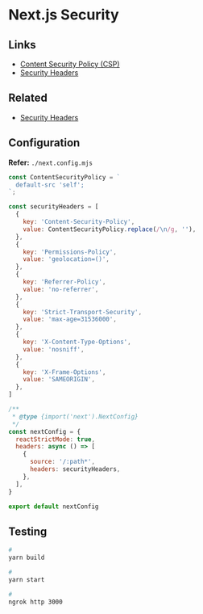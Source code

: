 # Next.js Security

## Links

- [Content Security Policy (CSP)](https://developer.mozilla.org/en-US/docs/Web/HTTP/CSP)
- [Security Headers](https://nextjs.org/docs/advanced-features/security-headers)

## Related

- [Security Headers](/securityheaders.md)

## Configuration

**Refer:** `./next.config.mjs`

```mjs
const ContentSecurityPolicy = `
  default-src 'self';
`;

const securityHeaders = [
  {
    key: 'Content-Security-Policy',
    value: ContentSecurityPolicy.replace(/\n/g, ''),
  },
  {
    key: 'Permissions-Policy',
    value: 'geolocation=()',
  },
  {
    key: 'Referrer-Policy',
    value: 'no-referrer',
  },
  {
    key: 'Strict-Transport-Security',
    value: 'max-age=31536000',
  },
  {
    key: 'X-Content-Type-Options',
    value: 'nosniff',
  },
  {
    key: 'X-Frame-Options',
    value: 'SAMEORIGIN',
  },
]

/**
 * @type {import('next').NextConfig}
 */
const nextConfig = {
  reactStrictMode: true,
  headers: async () => [
    {
      source: '/:path*',
      headers: securityHeaders,
    },
  ],
}

export default nextConfig
```

<!--
accelerometer=(),
ambient-light-sensor=(),
autoplay=(),
camera=(),
cross-origin-isolated=(),
display-capture=(),
document-domain=(),
encrypted-media=(),
execution-while-not-rendered=(),
execution-while-out-of-viewport=(),
fullscreen=(),
geolocation=(),
gyroscope=(),
interest-cohort=(),
magnetometer=(),
microphone=(),
midi=(),
payment=(),
picture-in-picture=(),
publickey-credentials-get=(),
screen-wake-lock=(),
sync-xhr=(),
usb=(),
xr-spatial-tracking=(),
-->

## Testing

```sh
#
yarn build

#
yarn start

#
ngrok http 3000
```
